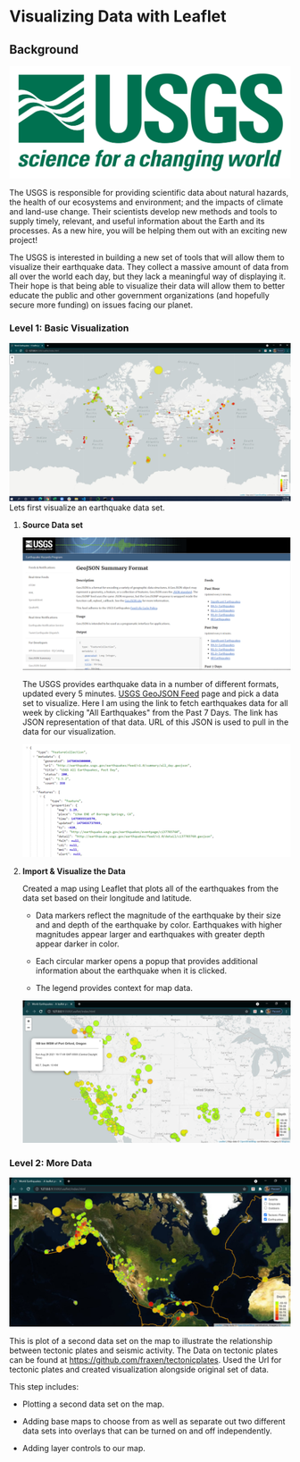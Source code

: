 #  Visualizing Data with Leaflet

## Background

![1-Logo](Images/1-Logo.png)

The USGS is responsible for providing scientific data about natural hazards, the health of our ecosystems and environment; and the impacts of climate and land-use change. Their scientists develop new methods and tools to supply timely, relevant, and useful information about the Earth and its processes. As a new hire, you will be helping them out with an exciting new project!

The USGS is interested in building a new set of tools that will allow them to visualize their earthquake data. They collect a massive amount of data from all over the world each day, but they lack a meaningful way of displaying it. Their hope is that being able to visualize their data will allow them to better educate the public and other government organizations (and hopefully secure more funding) on issues facing our planet.

### Level 1: Basic Visualization

![2-BasicMap](Images/scr2_full.jpg)
Lets first visualize an earthquake data set.

1. **Source Data set**

   ![3-Data](Images/3-Data.png)

   The USGS provides earthquake data in a number of different formats, updated every 5 minutes. [USGS GeoJSON Feed](http://earthquake.usgs.gov/earthquakes/feed/v1.0/geojson.php) page and pick a data set to visualize. Here I am using the link to fetch earthquakes data for all week by clicking "All Earthquakes" from the Past 7 Days. The link has JSON representation of that data. URL of this JSON is used to pull in the data for our visualization.

   ![4-JSON](Images/4-JSON.png)

2. **Import & Visualize the Data**

   Created a map using Leaflet that plots all of the earthquakes from the data set based on their longitude and latitude.

   * Data markers reflect the magnitude of the earthquake by their size and and depth of the earthquake by color. Earthquakes with higher magnitudes appear larger and earthquakes with greater depth appear darker in color.

   * Each circular marker opens a popup that provides additional information about the earthquake when it is clicked.

   * The legend provides context for map data.
   
   ![3-BasicMapClose](Images/scr3_close.jpg)

### Level 2: More Data

![5-Advanced](Images/sat_tect.jpg)

This is plot of a second data set on the map to illustrate the relationship between tectonic plates and seismic activity. The Data on tectonic plates can be found at <https://github.com/fraxen/tectonicplates>. Used the Url for tectonic plates and created visualization alongside original set of data. 

This step includes:

* Plotting a second data set on the map.

* Adding base maps to choose from as well as separate out two different data sets into overlays that can be turned on and off independently.

* Adding layer controls to our map.